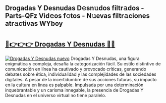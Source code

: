 ## Drogadas Y Desnudas D𝚎sn𝚞dos filtr𝚊dos - Parts-QFz Vid𝚎os f𝚘tos - N𝚞evas filtr𝚊ciones atr𝚊ctivas WYboy

# <h2><a href="http://mb7ytc.tromn.icu/?c=Drogadas+Y+Desnudas">🔗👉👉👉 Drogadas Y Desnudas 🔗🔗</a></h2>

[![Drogadas Y Desnudas nuevo](https://i.imgur.com/pEAQMta.gif)](http://mb7ytc.tromn.icu/?c=Drogadas+Y+Desnudas)
Drogadas Y Desnudas, una figura enigmática y compleja, desafía la categorización fácil. Su estilo distintivo de comunicación en línea ha cautivado y provocado críticas, generando debates sobre ética, individualidad y las complejidades de las sociedades digitales. A pesar de la incertidumbre de sus acciones futuras, su impacto en la cultura en línea es palpable. Impulsada por una determinación inquebrantable y un carisma innegable, la presencia de Drogadas Y Desnudas en el universo virtual no tiene paralelo.
